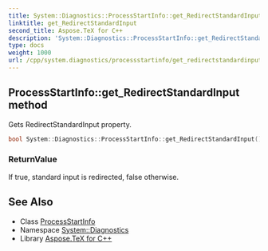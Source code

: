 ```yaml
---
title: System::Diagnostics::ProcessStartInfo::get_RedirectStandardInput method
linktitle: get_RedirectStandardInput
second_title: Aspose.TeX for C++
description: 'System::Diagnostics::ProcessStartInfo::get_RedirectStandardInput method. Gets RedirectStandardInput property in C++.'
type: docs
weight: 1000
url: /cpp/system.diagnostics/processstartinfo/get_redirectstandardinput/
---
```

## ProcessStartInfo::get_RedirectStandardInput method


Gets RedirectStandardInput property.

```cpp
bool System::Diagnostics::ProcessStartInfo::get_RedirectStandardInput() const
```


### ReturnValue

If true, standard input is redirected, false otherwise.

## See Also

* Class [ProcessStartInfo](../)
* Namespace [System::Diagnostics](../../)
* Library [Aspose.TeX for C++](../../../)
